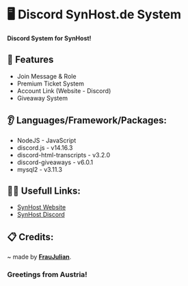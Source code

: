 # 🖥️ Discord SynHost.de System  
  
**Discord System for SynHost!**

## 👀 Features
- Join Message & Role
- Premium Ticket System
- Account Link (Website - Discord)
- Giveaway System

## 👂 Languages/Framework/Packages:
- NodeJS - JavaScript
- discord.js - v14.16.3
- discord-html-transcripts - v3.2.0
- discord-giveaways - v6.0.1
- mysql2 - v3.11.3

## 🙋‍♂️ Usefull Links:
- [SynHost Website](https://synhost.de/)
- [SynHost Discord](https://discord.gg/ByJhNavpsd)

## 📋 Credits:
~ made by [**FrauJulian**](https://fraujulian.xyz/).  

### Greetings from Austria!
